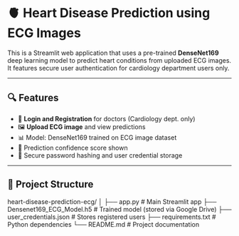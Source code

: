 # 🫀 Heart Disease Prediction using ECG Images

This is a Streamlit web application that uses a pre-trained **DenseNet169** deep learning model to predict heart conditions from uploaded ECG images. It features secure user authentication for cardiology department users only.

---

## 🔍 Features

- 🔐 **Login and Registration** for doctors (Cardiology dept. only)
- 🖼 **Upload ECG image** and view predictions
- 📊 Model: DenseNet169 trained on ECG image dataset
- 🧠 Prediction confidence score shown
- 💾 Secure password hashing and user credential storage

---

## 📁 Project Structure
heart-disease-prediction-ecg/ │ ├── app.py # Main Streamlit app ├── Densenet169_ECG_Model.h5 # Trained model (stored via Google Drive) ├── user_credentials.json # Stores registered users ├── requirements.txt # Python dependencies └── README.md # Project documentation
